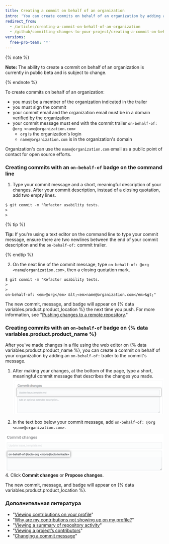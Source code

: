 ```yaml
---
title: Creating a commit on behalf of an organization
intro: 'You can create commits on behalf of an organization by adding a  trailer to the commit''s message. Commits attributed to an organization include an `on-behalf-of` badge on {% data variables.product.product_name %}.'
redirect_from:
  - /articles/creating-a-commit-on-behalf-of-an-organization
  - /github/committing-changes-to-your-project/creating-a-commit-on-behalf-of-an-organization
versions:
  free-pro-team: '*'
---
```


{% note %}

**Note:** The ability to create a commit on behalf of an organization is currently in public beta and is subject to change.

{% endnote %}

To create commits on behalf of an organization:

- you must be a member of the organization indicated in the trailer
- you must sign the commit
- your commit email and the organization email must be in a domain verified by the organization
- your commit message must end with the commit trailer `on-behalf-of: @org <name@organization.com>`
  - `org` is the organization's login
  - `name@organization.com` is in the organization's domain

Organization's can use the `name@organization.com` email as a public point of contact for open source efforts.

### Creating commits with an `on-behalf-of` badge on the command line

1. Type your commit message and a short, meaningful description of your changes. After your commit description, instead of a closing quotation, add two empty lines.
  ```shell
  $ git commit -m "Refactor usability tests.
  >
  >
  ```
  {% tip %}

  **Tip:** If you're using a text editor on the command line to type your commit message, ensure there are two newlines between the end of your commit description and the `on-behalf-of:` commit trailer.

  {% endtip %}

2. On the next line of the commit message, type `on-behalf-of: @org <name@organization.com>`, then a closing quotation mark.

  ```shell
  $ git commit -m "Refactor usability tests.
  >
  >
  on-behalf-of: <em>@org</em> &lt;<em>name@organization.com</em>&gt;"
  ```

The new commit, message, and badge will appear on {% data variables.product.product_location %} the next time you push. For more information, see "[Pushing changes to a remote repository](/github/getting-started-with-github/pushing-commits-to-a-remote-repository/)."

### Creating commits with an `on-behalf-of` badge on {% data variables.product.product_name %}

After you've made changes in a file using the web editor on {% data variables.product.product_name %}, you can create a commit on behalf of your organization by adding an `on-behalf-of:` trailer to the commit's message.

1. After making your changes, at the bottom of the page, type a short, meaningful commit message that describes the changes you made. ![Commit message for your change](/assets/images/help/repository/write-commit-message-quick-pull.png)

2. In the text box below your commit message, add `on-behalf-of: @org <name@organization.com>`.

  ![Commit message on-behalf-of trailer example in second commit message text box](/assets/images/help/repository/write-commit-message-on-behalf-of-trailer.png)
4. Click **Commit changes** or **Propose changes**.

The new commit, message, and badge will appear on {% data variables.product.product_location %}.

### Дополнительная литература

- "[Viewing contributions on your profile](/articles/viewing-contributions-on-your-profile)"
- "[Why are my contributions not showing up on my profile?](/articles/why-are-my-contributions-not-showing-up-on-my-profile)"
- "[Viewing a summary of repository activity](/articles/viewing-a-summary-of-repository-activity)"
- "[Viewing a project’s contributors](/articles/viewing-a-projects-contributors)"
- "[Changing a commit message](/articles/changing-a-commit-message)"
